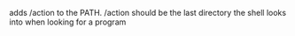  adds /action to the PATH. /action should be the last directory the shell looks into when looking for a program
